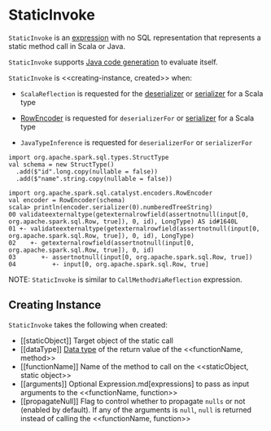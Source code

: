 # StaticInvoke

`StaticInvoke` is an [expression](Expression.md) with no SQL representation that represents a static method call in Scala or Java.

`StaticInvoke` supports [Java code generation](../whole-stage-code-generation/index.md) to evaluate itself.

`StaticInvoke` is <<creating-instance, created>> when:

* `ScalaReflection` is requested for the [deserializer](../ExpressionEncoder.md#deserializerFor) or [serializer](../ExpressionEncoder.md#serializerFor) for a Scala type

* [RowEncoder](../RowEncoder.md) is requested for `deserializerFor` or [serializer](../RowEncoder.md#serializerFor) for a Scala type

* `JavaTypeInference` is requested for `deserializerFor` or `serializerFor`

```text
import org.apache.spark.sql.types.StructType
val schema = new StructType()
  .add($"id".long.copy(nullable = false))
  .add($"name".string.copy(nullable = false))

import org.apache.spark.sql.catalyst.encoders.RowEncoder
val encoder = RowEncoder(schema)
scala> println(encoder.serializer(0).numberedTreeString)
00 validateexternaltype(getexternalrowfield(assertnotnull(input[0, org.apache.spark.sql.Row, true]), 0, id), LongType) AS id#1640L
01 +- validateexternaltype(getexternalrowfield(assertnotnull(input[0, org.apache.spark.sql.Row, true]), 0, id), LongType)
02    +- getexternalrowfield(assertnotnull(input[0, org.apache.spark.sql.Row, true]), 0, id)
03       +- assertnotnull(input[0, org.apache.spark.sql.Row, true])
04          +- input[0, org.apache.spark.sql.Row, true]
```

NOTE: `StaticInvoke` is similar to `CallMethodViaReflection` expression.

## Creating Instance

`StaticInvoke` takes the following when created:

* [[staticObject]] Target object of the static call
* [[dataType]] [Data type](../types/DataType.md) of the return value of the <<functionName, method>>
* [[functionName]] Name of the method to call on the <<staticObject, static object>>
* [[arguments]] Optional Expression.md[expressions] to pass as input arguments to the <<functionName, function>>
* [[propagateNull]] Flag to control whether to propagate `nulls` or not (enabled by default). If any of the arguments is `null`, `null` is returned instead of calling the <<functionName, function>>
